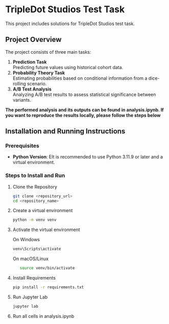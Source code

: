 # TripleDot Studios Test Task

This project includes solutions for TripleDot Studios test task.

## Project Overview

The project consists of three main tasks:

1. **Prediction Task**  
   Predicting future values using historical cohort data.
2. **Probability Theory Task**  
   Estimating probabilities based on conditional information from a dice-rolling scenario.
3. **A/B Test Analysis**  
   Analyzing A/B test results to assess statistical significance between variants.

**The performed analysis and its outputs can be found in analysis.ipynb. If you want to reproduce the results locally, please follow the steps below**

## Installation and Running Instructions

### Prerequisites

- **Python Version**: EIt is recommended to use  Python 3.11.9 or later and a virtual environment.

### Steps to Install and Run

1. Clone the Repository

   ```bash
   git clone <repository_url>
   cd <repository_name>

2. Create a virtual environment
   ```bash
   python -m venv venv

3. Activate the virtual environment

   On Windows
      ```bash
      venv\Scripts\activate
      ```
   On macOS/Linux
      ```bash
         source venv/bin/activate
      ```
4. Install Requirements
   ```bash
   pip install -r requirements.txt
   ```
5. Run Jupyter Lab
   ```bash
   jupyter lab
   ```
6. Run all cells in analysis.ipynb


